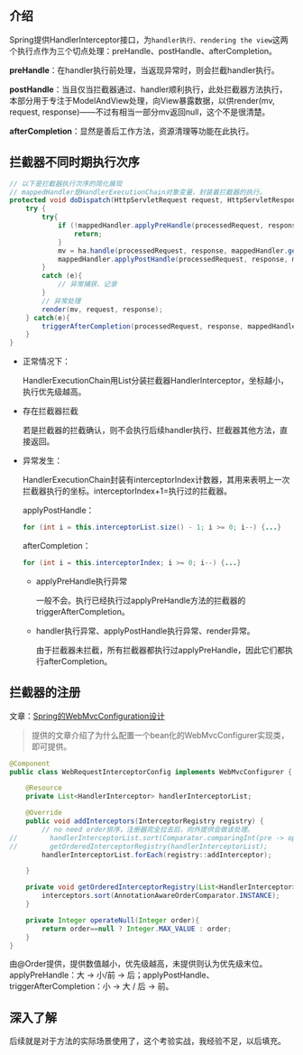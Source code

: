 ## 介绍

​	Spring提供HandlerInterceptor接口，为`handler执行、rendering the view`这两个执行点作为三个切点处理：preHandle、postHandle、afterCompletion。

**preHandle**：在handler执行前处理，当返现异常时，则会拦截handler执行。

**postHandle**：当且仅当拦截器通过、handler顺利执行，此处拦截器方法执行，本部分用于专注于ModelAndView处理，向View暴露数据，以供render(mv, request, response)——不过有相当一部分mv返回null，这个不是很清楚。

**afterCompletion**：显然是善后工作方法，资源清理等功能在此执行。



## 拦截器不同时期执行次序

```java
// 以下是拦截器执行次序的简化展现
// mappedHandler是HandlerExecutionChain对象变量，封装着拦截器的执行。
protected void doDispatch(HttpServletRequest request, HttpServletResponse response) throws Exception {
    try {
        try{
            if (!mappedHandler.applyPreHandle(processedRequest, response)) 			  {
                return;
            }
        	mv = ha.handle(processedRequest, response, mappedHandler.getHandler());
        	mappedHandler.applyPostHandle(processedRequest, response, mv);
        } 
        catch (e){
            // 异常捕获、记录
        }
        // 异常处理
        render(mv, request, response);
    } catch(e){
        triggerAfterCompletion(processedRequest, response, mappedHandler, ex);
    }
}
```

- 正常情况下：

  HandlerExecutionChain用List分装拦截器HandlerInterceptor，坐标越小，执行优先级越高。

- 存在拦截器拦截

  若是拦截器的拦截确认，则不会执行后续handler执行、拦截器其他方法，直接返回。

- 异常发生：

  HandlerExecutionChain封装有interceptorIndex计数器，其用来表明上一次拦截器执行的坐标。interceptorIndex+1=执行过的拦截器。

  applyPostHandle：

  ```java
  for (int i = this.interceptorList.size() - 1; i >= 0; i--) {...}
  ```

  afterCompletion：

  ```java
  for (int i = this.interceptorIndex; i >= 0; i--) {...}
  ```

  - applyPreHandle执行异常

    一般不会。执行已经执行过applyPreHandle方法的拦截器的triggerAfterCompletion。

  - handler执行异常、applyPostHandle执行异常、render异常。

    由于拦截器未拦截，所有拦截器都执行过applyPreHandle，因此它们都执行afterCompletion。

## 拦截器的注册

文章：[Spring的WebMvcConfiguration设计](Spring的WebMvcConfiguration设计.md)

> 提供的文章介绍了为什么配置一个bean化的WebMvcConfigurer实现类，即可提供。

```java
@Component
public class WebRequestInterceptorConfig implements WebMvcConfigurer {

    @Resource
    private List<HandlerInterceptor> handlerInterceptorList;

    @Override
    public void addInterceptors(InterceptorRegistry registry) {
        // no need order排序，注册器完全拉去后，向外提供会做该处理。
//        handlerInterceptorList.sort(Comparator.comparingInt(pre -> operateNull(OrderUtils.getOrder(pre.getClass()))));
//        getOrderedInterceptorRegistry(handlerInterceptorList);
        handlerInterceptorList.forEach(registry::addInterceptor);

    }

    private void getOrderedInterceptorRegistry(List<HandlerInterceptor> interceptors){
        interceptors.sort(AnnotationAwareOrderComparator.INSTANCE);
    }

    private Integer operateNull(Integer order){
        return order==null ? Integer.MAX_VALUE : order;
    }
}
```

由@Order提供，提供数值越小，优先级越高，未提供则认为优先级末位。applyPreHandle：大 → 小/前 → 后；applyPostHandle、triggerAfterCompletion：小 → 大 / 后 → 前。



## 深入了解

​	后续就是对于方法的实际场景使用了，这个考验实战，我经验不足，以后填充。

